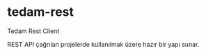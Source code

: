 # tedam-rest
Tedam Rest Client

REST API çağrılan projelerde kullanılmak üzere hazır bir yapı sunar.

